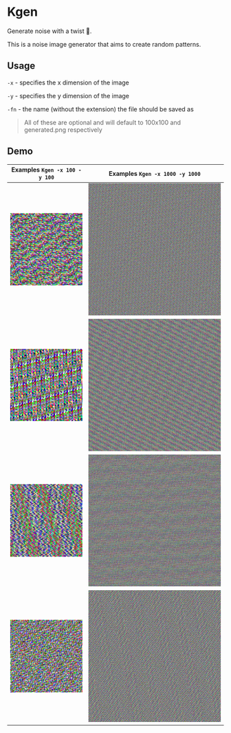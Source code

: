 # Kgen

Generate noise with a twist 🤨.

This is a noise image generator that aims to create random patterns.

## Usage

`-x` - specifies the x dimension of the image

`-y` - specifies the y dimension of the image

`-fn` - the name (without the extension) the file should be saved as

> All of these are optional and will default to 100x100 and generated.png respectively

## Demo

| Examples `Kgen -x 100 -y 100`                                | Examples `Kgen -x 1000 -y 1000`                              |
|:------------------------------------------------------------:|:------------------------------------------------------------:|
| <img src="demo/demo1.png" alt="Demo1 Image" width="250"/>    | <img src="demo/demo1big.png" alt="Demo1big Image" width="500"/> |
| <img src="demo/demo2.png" alt="Demo2 Image" width="250"/>    | <img src="demo/demo2big.png" alt="Demo2big Image" width="500"/> |
| <img src="demo/demo3.png" alt="Demo3 Image" width="250"/>    | <img src="demo/demo3big.png" alt="Demo3big Image" width="500"/> |
| <img src="demo/demo4.png" alt="Demo4 Image" width="250"/>    | <img src="demo/demo4big.png" alt="Demo4big Image" width="500"/> |
